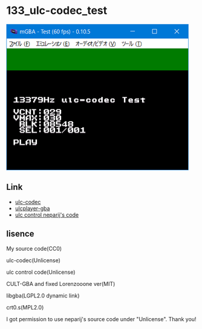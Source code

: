# 133_ulc-codec_test

![test2](README.png)

## Link

- [ulc-codec](https://github.com/Aikku93/ulc-codec)
- [ulcplayer-gba](https://github.com/Aikku93/ulcplayer-gba)
- [ulc control neparij's code](https://github.com/neparij/katawa-shoujo-agb/blob/main/src/sound/player_ulc.iwram.c)

## lisence

My source code(CC0)

ulc-codec(Unlicense)

ulc control code(Unlicense)

CULT-GBA and fixed Lorenzooone ver(MIT)

libgba(LGPL2.0 dynamic link)

crt0.s(MPL2.0)

I got permission to use neparij's source code under "Unlicense". Thank you!
